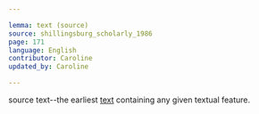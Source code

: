 ```yaml
---

lemma: text (source)
source: shillingsburg_scholarly_1986
page: 171
language: English
contributor: Caroline
updated_by: Caroline

---
```


source text--the earliest [text](text.html) containing any given textual feature.
